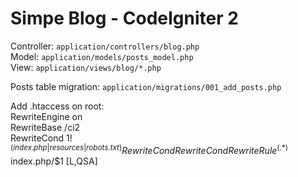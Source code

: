# Simpe Blog - CodeIgniter 2

Controller: `application/controllers/blog.php`  
Model: `application/models/posts_model.php`  
View: `application/views/blog/*.php`  

Posts table migration: `application/migrations/001_add_posts.php`

Add .htaccess on root:  
	RewriteEngine on  
	RewriteBase /ci2  
	RewriteCond $1 !^(index.php|resources|robots.txt)  
	RewriteCond %{REQUEST_FILENAME} !-f  
	RewriteCond %{REQUEST_FILENAME} !-d  
	RewriteRule ^(.*)$ index.php/$1 [L,QSA]  

